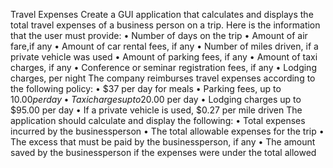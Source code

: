 Travel Expenses
Create a GUI application that calculates and displays the total travel expenses of a business person on a trip. Here is the information that the user must provide:
•	Number of days on the trip
•	Amount of air fare,if any
•	Amount of car rental fees, if any
•	Number of miles driven, if a private vehicle was used
•	Amount of parking fees, if any
•	Amount of taxi charges, if any
•	Conference or seminar registration fees, if any
•	Lodging charges, per night
The company reimburses travel expenses according to the following policy:
•	$37 per day for meals
•	Parking fees, up to $10.00 per day
•	Taxi charges up to$20.00 per day
•	Lodging charges up to $95.00 per day
•	If a private vehicle is used, $0.27 per mile driven
The application should calculate and display the following:
•	Total expenses incurred by the businessperson
•	The total allowable expenses for the trip
•	The excess that must be paid by the businessperson, if any
•	The amount saved by the businessperson if the expenses were under the total allowed
